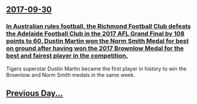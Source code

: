 ## [2017-09-30](/news/2017/09/30/index.md)

### [In Australian rules football, the Richmond Football Club defeats the Adelaide Football Club in the 2017 AFL Grand Final by 108 points to 60. Dustin Martin won the Norm Smith Medal for best on ground after having won the 2017 Brownlow Medal for the best and fairest player in the competition. ](/news/2017/09/30/in-australian-rules-football-the-richmond-football-club-defeats-the-adelaide-football-club-in-the-2017-afl-grand-final-by-108-points-to-60.md)
Tigers superstar Dustin Martin became the first player in history to win the Brownlow and Norm Smith medals in the same week.

## [Previous Day...](/news/2017/09/29/index.md)

